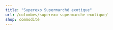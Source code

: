 ```yaml
---
title: "Superexo Supermarché exotique"
url: /colombes/superexo-supermarche-exotique/
shop: commodité
---
```

